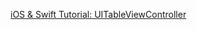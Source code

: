 [iOS & Swift Tutorial: UITableViewController](https://www.ralfebert.de/tutorials/ios-swift-uitableviewcontroller/)
